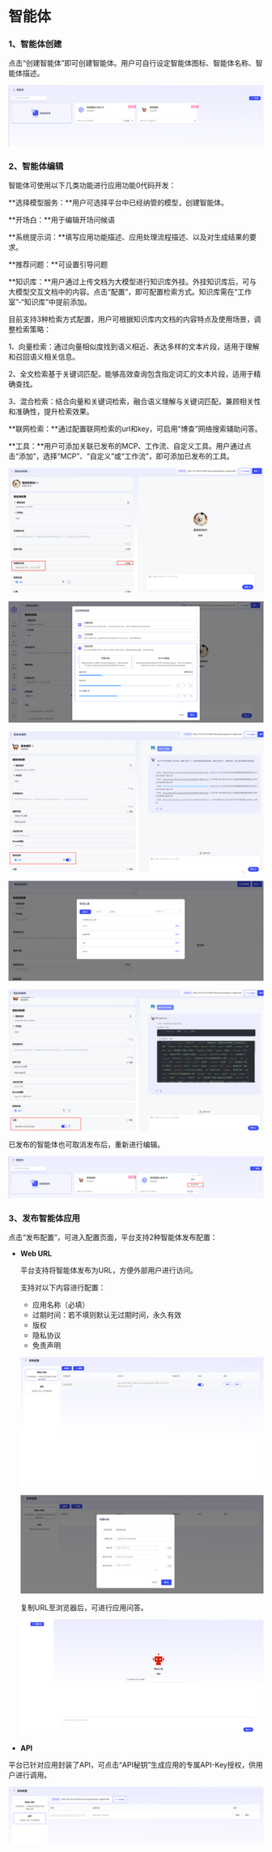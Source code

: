 # 智能体

### 1、智能体创建

点击“创建智能体”即可创建智能体。用户可自行设定智能体图标、智能体名称、智能体描述。

![image-20250725154453562](assets/image-20250725154453562.png)

### 2、智能体编辑

智能体可使用以下几类功能进行应用功能0代码开发：

**选择模型服务：**用户可选择平台中已经纳管的模型，创建智能体。

**开场白：**用于编辑开场问候语

**系统提示词：**填写应用功能描述、应用处理流程描述、以及对生成结果的要求。

**推荐问题：**可设置引导问题

**知识库：**用户通过上传文档为大模型进行知识库外挂。外挂知识库后，可与大模型交互文档中的内容。点击“配置”，即可配置检索方式。知识库需在“工作室”-“知识库”中提前添加。

目前支持3种检索方式配置，用户可根据知识库内文档的内容特点及使用场景，调整检索策略：

1、向量检索：通过向量相似度找到语义相近、表达多样的文本片段，适用于理解和召回语义相关信息。

2、全文检索基于关键词匹配，能够高效查询包含指定词汇的文本片段，适用于精确查找。

3、混合检索：结合向量和关键词检索，融合语义理解与关键词匹配，兼顾相关性和准确性，提升检索效果。

**联网检索：**通过配置联网检索的url和key，可启用“博查”网络搜索辅助问答。

**工具：**用户可添加关联已发布的MCP、工作流、自定义工具。用户通过点击“添加”，选择“MCP”、“自定义”或“工作流”，即可添加已发布的工具。

![image-20250806172041200](assets/image-20250806172041200.png)

![image-20250806171850313](assets/image-20250806171850313.png)

![image-20250725155530013](assets/image-20250725155530013.png)

![image-20250822093250279](assets/image-20250822093250279.png)

![image-20250725155124542](assets/image-20250725155124542.png)

已发布的智能体也可取消发布后，重新进行编辑。

![image-20250725155550313](assets/image-20250725155550313.png)

### 3、发布智能体应用

点击“发布配置”，可进入配置页面，平台支持2种智能体发布配置：

- **Web URL**

  平台支持将智能体发布为URL，方便外部用户进行访问。

  支持对以下内容进行配置：

  - 应用名称（必填）
  - 过期时间：若不填则默认无过期时间，永久有效
  - 版权
  - 隐私协议
  - 免责声明

  ![image-20250820162857496](assets/image-20250820162857496.png)

  ![image-20250820162800203](assets/image-20250820162800203.png)

  复制URL至浏览器后，可进行应用问答。

  ![image-20250821135037624](assets/image-20250821135037624.png)

- **API**

平台已针对应用封装了API，可点击“API秘钥”生成应用的专属API-Key授权，供用户进行调用。

![image-20250820163922610](assets/image-20250820163922610.png)